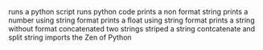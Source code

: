 runs a python script
runs python code
prints a non format string
prints a number using string format
prints a float using string format
prints a string without format
concatenated two strings
striped a string
contcatenate and split string
imports the Zen of Python
